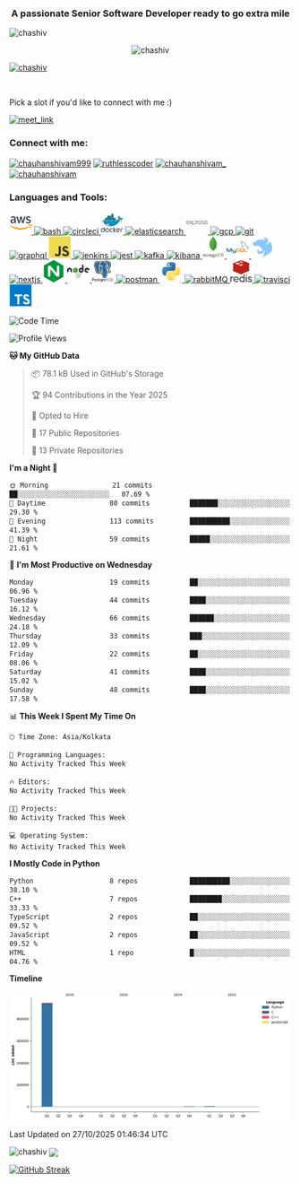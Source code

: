<h3 align="center">A passionate Senior Software Developer ready to go extra mile</h3>

<p align="left"> <img src="https://komarev.com/ghpvc/?username=chashiv&label=Profile%20views&color=0e75b6&style=flat" alt="chashiv" /> </p>

<p align="center"> <img src="https://media.giphy.com/media/M9gbBd9nbDrOTu1Mqx/giphy.gif" alt="chashiv" /> </p>

<p align="left"> <a href="https://github.com/ryo-ma/github-profile-trophy"><img src="https://github-profile-trophy.vercel.app/?username=chashiv" alt="chashiv" /></a> </p>

<p align="left"> <a href="https://twitter.com/" target="blank"><img src="https://img.shields.io/twitter/follow/?logo=twitter&style=for-the-badge" alt="" /></a> </p>

Pick a slot if you'd like to connect with me :)

<a href="https://calendly.com/connectwithshivam/30-minute-meeting" target="_blank"><img width="498" alt="meet_link" src="https://user-images.githubusercontent.com/15426564/144297439-f530f383-e73e-41e0-9914-a9b7d3f432e5.png"></a>



<h3 align="left">Connect with me:</h3>
<p align="left">
<a href="https://linkedin.com/in/chauhanshivam999" target="blank"><img align="center" src="https://raw.githubusercontent.com/rahuldkjain/github-profile-readme-generator/master/src/images/icons/Social/linked-in-alt.svg" alt="chauhanshivam999" height="30" width="40" /></a>
<a href="https://instagram.com/ruthlesscoder" target="blank"><img align="center" src="https://raw.githubusercontent.com/rahuldkjain/github-profile-readme-generator/master/src/images/icons/Social/instagram.svg" alt="ruthlesscoder" height="30" width="40" /></a>
<a href="https://www.hackerrank.com/chauhanshivam_" target="blank"><img align="center" src="https://raw.githubusercontent.com/rahuldkjain/github-profile-readme-generator/master/src/images/icons/Social/hackerrank.svg" alt="chauhanshivam_" height="30" width="40" /></a>
<a href="https://www.leetcode.com/chauhanshivam" target="blank"><img align="center" src="https://raw.githubusercontent.com/rahuldkjain/github-profile-readme-generator/master/src/images/icons/Social/leet-code.svg" alt="chauhanshivam" height="30" width="40" /></a>
</p>

<h3 align="left">Languages and Tools:</h3>
<p align="left"> <a href="https://aws.amazon.com" target="_blank" rel="noreferrer"> <img src="https://raw.githubusercontent.com/devicons/devicon/master/icons/amazonwebservices/amazonwebservices-original-wordmark.svg" alt="aws" width="40" height="40"/> </a> <a href="https://www.gnu.org/software/bash/" target="_blank" rel="noreferrer"> <img src="https://www.vectorlogo.zone/logos/gnu_bash/gnu_bash-icon.svg" alt="bash" width="40" height="40"/> </a> <a href="https://circleci.com" target="_blank" rel="noreferrer"> <img src="https://www.vectorlogo.zone/logos/circleci/circleci-icon.svg" alt="circleci" width="40" height="40"/> </a> <a href="https://www.docker.com/" target="_blank" rel="noreferrer"> <img src="https://raw.githubusercontent.com/devicons/devicon/master/icons/docker/docker-original-wordmark.svg" alt="docker" width="40" height="40"/> </a> <a href="https://www.elastic.co" target="_blank" rel="noreferrer"> <img src="https://www.vectorlogo.zone/logos/elastic/elastic-icon.svg" alt="elasticsearch" width="40" height="40"/> </a> <a href="https://expressjs.com" target="_blank" rel="noreferrer"> <img src="https://raw.githubusercontent.com/devicons/devicon/master/icons/express/express-original-wordmark.svg" alt="express" width="40" height="40"/> </a> <a href="https://cloud.google.com" target="_blank" rel="noreferrer"> <img src="https://www.vectorlogo.zone/logos/google_cloud/google_cloud-icon.svg" alt="gcp" width="40" height="40"/> </a> <a href="https://git-scm.com/" target="_blank" rel="noreferrer"> <img src="https://www.vectorlogo.zone/logos/git-scm/git-scm-icon.svg" alt="git" width="40" height="40"/> </a> <a href="https://graphql.org" target="_blank" rel="noreferrer"> <img src="https://www.vectorlogo.zone/logos/graphql/graphql-icon.svg" alt="graphql" width="40" height="40"/> </a> <a href="https://developer.mozilla.org/en-US/docs/Web/JavaScript" target="_blank" rel="noreferrer"> <img src="https://raw.githubusercontent.com/devicons/devicon/master/icons/javascript/javascript-original.svg" alt="javascript" width="40" height="40"/> </a> <a href="https://www.jenkins.io" target="_blank" rel="noreferrer"> <img src="https://www.vectorlogo.zone/logos/jenkins/jenkins-icon.svg" alt="jenkins" width="40" height="40"/> </a> <a href="https://jestjs.io" target="_blank" rel="noreferrer"> <img src="https://www.vectorlogo.zone/logos/jestjsio/jestjsio-icon.svg" alt="jest" width="40" height="40"/> </a> <a href="https://kafka.apache.org/" target="_blank" rel="noreferrer"> <img src="https://www.vectorlogo.zone/logos/apache_kafka/apache_kafka-icon.svg" alt="kafka" width="40" height="40"/> </a> <a href="https://www.elastic.co/kibana" target="_blank" rel="noreferrer"> <img src="https://www.vectorlogo.zone/logos/elasticco_kibana/elasticco_kibana-icon.svg" alt="kibana" width="40" height="40"/> </a> <a href="https://www.mongodb.com/" target="_blank" rel="noreferrer"> <img src="https://raw.githubusercontent.com/devicons/devicon/master/icons/mongodb/mongodb-original-wordmark.svg" alt="mongodb" width="40" height="40"/> </a> <a href="https://www.mysql.com/" target="_blank" rel="noreferrer"> <img src="https://raw.githubusercontent.com/devicons/devicon/master/icons/mysql/mysql-original-wordmark.svg" alt="mysql" width="40" height="40"/> </a> <a href="https://nestjs.com/" target="_blank" rel="noreferrer"> <img src="https://github.com/nimasfl/nestjs-icons/blob/master/nest-.svg" alt="nestjs" width="40" height="40"/> </a> <a href="https://nextjs.org/" target="_blank" rel="noreferrer"> <img src="https://cdn.worldvectorlogo.com/logos/nextjs-2.svg" alt="nextjs" width="40" height="40"/> </a> <a href="https://www.nginx.com" target="_blank" rel="noreferrer"> <img src="https://raw.githubusercontent.com/devicons/devicon/master/icons/nginx/nginx-original.svg" alt="nginx" width="40" height="40"/> </a> <a href="https://nodejs.org" target="_blank" rel="noreferrer"> <img src="https://raw.githubusercontent.com/devicons/devicon/master/icons/nodejs/nodejs-original-wordmark.svg" alt="nodejs" width="40" height="40"/> </a> <a href="https://www.postgresql.org" target="_blank" rel="noreferrer"> <img src="https://raw.githubusercontent.com/devicons/devicon/master/icons/postgresql/postgresql-original-wordmark.svg" alt="postgresql" width="40" height="40"/> </a> <a href="https://postman.com" target="_blank" rel="noreferrer"> <img src="https://www.vectorlogo.zone/logos/getpostman/getpostman-icon.svg" alt="postman" width="40" height="40"/> </a> <a href="https://www.python.org" target="_blank" rel="noreferrer"> <img src="https://raw.githubusercontent.com/devicons/devicon/master/icons/python/python-original.svg" alt="python" width="40" height="40"/> </a> <a href="https://www.rabbitmq.com" target="_blank" rel="noreferrer"> <img src="https://www.vectorlogo.zone/logos/rabbitmq/rabbitmq-icon.svg" alt="rabbitMQ" width="40" height="40"/> </a> <a href="https://redis.io" target="_blank" rel="noreferrer"> <img src="https://raw.githubusercontent.com/devicons/devicon/master/icons/redis/redis-original-wordmark.svg" alt="redis" width="40" height="40"/> </a> <a href="https://travis-ci.org" target="_blank" rel="noreferrer"> <img src="https://www.vectorlogo.zone/logos/travis-ci/travis-ci-icon.svg" alt="travisci" width="40" height="40"/> </a> <a href="https://www.typescriptlang.org/" target="_blank" rel="noreferrer"> <img src="https://raw.githubusercontent.com/devicons/devicon/master/icons/typescript/typescript-original.svg" alt="typescript" width="40" height="40"/> </a> </p>

<!--START_SECTION:waka-->
![Code Time](http://img.shields.io/badge/Code%20Time-291%20hrs%2042%20mins-blue)

![Profile Views](http://img.shields.io/badge/Profile%20Views-0-blue)

**🐱 My GitHub Data** 

> 📦 78.1 kB Used in GitHub's Storage 
 > 
> 🏆 94 Contributions in the Year 2025
 > 
> 💼 Opted to Hire
 > 
> 📜 17 Public Repositories 
 > 
> 🔑 13 Private Repositories 
 > 
**I'm a Night 🦉** 

```text
🌞 Morning                21 commits          ██░░░░░░░░░░░░░░░░░░░░░░░   07.69 % 
🌆 Daytime                80 commits          ███████░░░░░░░░░░░░░░░░░░   29.30 % 
🌃 Evening                113 commits         ██████████░░░░░░░░░░░░░░░   41.39 % 
🌙 Night                  59 commits          █████░░░░░░░░░░░░░░░░░░░░   21.61 % 
```
📅 **I'm Most Productive on Wednesday** 

```text
Monday                   19 commits          ██░░░░░░░░░░░░░░░░░░░░░░░   06.96 % 
Tuesday                  44 commits          ████░░░░░░░░░░░░░░░░░░░░░   16.12 % 
Wednesday                66 commits          ██████░░░░░░░░░░░░░░░░░░░   24.18 % 
Thursday                 33 commits          ███░░░░░░░░░░░░░░░░░░░░░░   12.09 % 
Friday                   22 commits          ██░░░░░░░░░░░░░░░░░░░░░░░   08.06 % 
Saturday                 41 commits          ████░░░░░░░░░░░░░░░░░░░░░   15.02 % 
Sunday                   48 commits          ████░░░░░░░░░░░░░░░░░░░░░   17.58 % 
```


📊 **This Week I Spent My Time On** 

```text
🕑︎ Time Zone: Asia/Kolkata

💬 Programming Languages: 
No Activity Tracked This Week

🔥 Editors: 
No Activity Tracked This Week

🐱‍💻 Projects: 
No Activity Tracked This Week

💻 Operating System: 
No Activity Tracked This Week
```

**I Mostly Code in Python** 

```text
Python                   8 repos             ██████████░░░░░░░░░░░░░░░   38.10 % 
C++                      7 repos             ████████░░░░░░░░░░░░░░░░░   33.33 % 
TypeScript               2 repos             ██░░░░░░░░░░░░░░░░░░░░░░░   09.52 % 
JavaScript               2 repos             ██░░░░░░░░░░░░░░░░░░░░░░░   09.52 % 
HTML                     1 repo              █░░░░░░░░░░░░░░░░░░░░░░░░   04.76 % 
```



**Timeline**

![Lines of Code chart](https://raw.githubusercontent.com/chashiv/chashiv/main/assets/bar_graph.png)


 Last Updated on 27/10/2025 01:46:34 UTC
<!--END_SECTION:waka-->

<p><img align="left" src="https://github-readme-stats.vercel.app/api/top-langs?username=chashiv&show_icons=true&locale=en&layout=compact" alt="chashiv" /></p>

<p>&nbsp;<img align="center" src="https://github-readme-stats.vercel.app/api?username=chashiv"/></p>

<a href="https://git.io/streak-stats">
  <img src="https://github-readme-streak-stats.herokuapp.com?user=chashiv" alt="GitHub Streak" />
</a>

